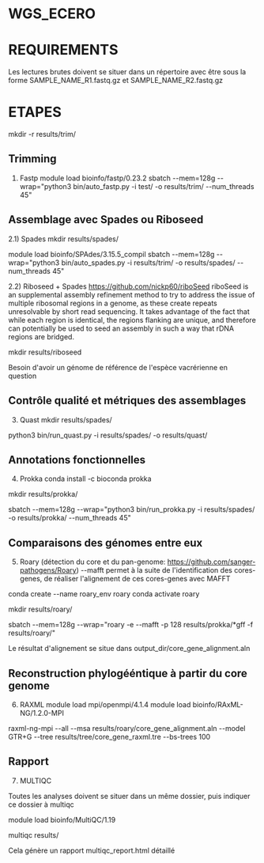 # WGS_ECERO

# REQUIREMENTS

Les lectures brutes doivent se situer dans un répertoire avec être sous la forme  SAMPLE_NAME_R1.fastq.gz et SAMPLE_NAME_R2.fastq.gz

# ETAPES
mkdir -r results/trim/

## Trimming
1) Fastp
module load bioinfo/fastp/0.23.2
sbatch --mem=128g  --wrap="python3 bin/auto_fastp.py -i test/ -o results/trim/ --num_threads 45"

## Assemblage avec Spades ou Riboseed 

2.1) Spades
mkdir results/spades/

module load bioinfo/SPAdes/3.15.5_compil
sbatch --mem=128g  --wrap="python3 bin/auto_spades.py -i results/trim/ -o results/spades/ --num_threads 45"


2.2) Riboseed + Spades
https://github.com/nickp60/riboSeed
riboSeed is an supplemental assembly refinement method to try to address the issue of multiple ribosomal regions in a genome, as these create repeats unresolvable by short read sequencing. It takes advantage of the fact that while each region is identical, the regions flanking are unique, and therefore can potentially be used to seed an assembly in such a way that rDNA regions are bridged.

mkdir results/riboseed 

Besoin d'avoir un génome de référence de l'espèce vacrérienne en question





## Contrôle qualité et métriques des assemblages
3) Quast
mkdir results/spades/

python3 bin/run_quast.py -i results/spades/ -o results/quast/


## Annotations fonctionnelles
4) Prokka
conda install -c bioconda prokka

mkdir results/prokka/

sbatch --mem=128g  --wrap="python3 bin/run_prokka.py -i results/spades/ -o results/prokka/ --num_threads 45"


## Comparaisons des génomes entre eux 
5) Roary (détection du core et du pan-genome: https://github.com/sanger-pathogens/Roary)
--mafft permet à la suite de l'identification des cores-genes, de réaliser l'alignement de ces cores-genes avec MAFFT


conda create --name roary_env roary
conda activate roary

mkdir results/roary/

sbatch --mem=128g --wrap="roary -e --mafft -p 128 results/prokka/*gff -f results/roary/"


Le résultat d'alignement se situe dans output_dir/core_gene_alignment.aln

## Reconstruction phylogééntique à partir du core genome
6) RAXML
module load mpi/openmpi/4.1.4
module load bioinfo/RAxML-NG/1.2.0-MPI

raxml-ng-mpi --all --msa  results/roary/core_gene_alignment.aln --model GTR+G --tree results/tree/core_gene_raxml.tre --bs-trees 100

## Rapport
7) MULTIQC

Toutes les analyses doivent se situer dans un même dossier, puis indiquer ce dossier à multiqc 

module load bioinfo/MultiQC/1.19

multiqc results/

Cela génère un rapport multiqc_report.html détaillé 